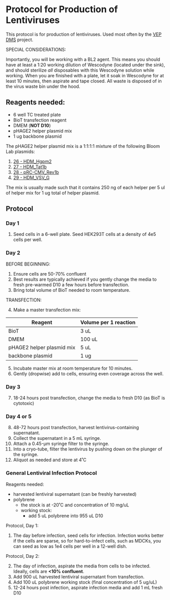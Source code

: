 # Protocol for Production of Lentiviruses

This protocol is for production of lentiviruses. Used most often by the [VEP DMS](../VEP_DMS/README.md) project. 

SPECIAL CONSIDERATIONS:

Importantly, you will be working with a BL2 agent. This means you should have at least a 1:20 working dilution of Wescodyne (located under the sink), and should sterilize *all* disposables with this Wescodyne solution while working. When you are finished with a plate, let it soak in Wescodyne for at least 10 minutes, then aspirate and tape closed. All waste is disposed of in the virus waste bin under the hood.

## Reagents needed:
- 6 well TC treated plate
- BioT transfection reagent
- DMEM (**NOT D10**)
- pHAGE2 helper plasmid mix
- 1 ug backbone plasmid 

The pHAGE2 helper plasmid mix is a 1:1:1:1 mixture of the following Bloom Lab plasmids:
1. [26 - HDM_Hgpm2](https://github.com/jbloomlab/plasmids/blob/master/genbank_maps/26_HDM_Hgpm2.gb)
2. [27 - HDM_Tat1b](https://github.com/jbloomlab/plasmids/blob/master/genbank_maps/27_HDM_tat1b.gb)
3. [28 - pRC-CMV_Rev1b](https://github.com/jbloomlab/plasmids/blob/master/genbank_maps/28_pRC_CMV_Rev1b.gb)
4. [29 - HDM_VSV_G](https://github.com/jbloomlab/plasmids/blob/master/genbank_maps/29_HDM_VSV_G.gb)

The mix is usually made such that it contains 250 ng of each helper per 5 ul of helper mix for 1 ug total of helper plasmid.

## Protocol
### Day 1
1. Seed cells in a 6-well plate. Seed HEK293T cells at a density of 4e5 cells per well.

### Day 2
BEFORE BEGINNING:
1. Ensure cells are 50-70% confluent
2. Best results are typically achieved if you gently change the media to fresh pre-warmed D10 a few hours before transfection.
3. Bring total volume of BioT needed to room temperature.

TRANSFECTION:

4. Make a master transfection mix:

Reagent | Volume per 1 reaction
---|---
BioT | 3 uL
| DMEM | 100 uL |
| pHAGE2 helper plasmid mix | 5 uL |
| backbone plasmid | 1 ug |

5. Incubate master mix at room temperature for 10 minutes.
6. Gently (dropwise) add to cells, ensuring even coverage across the well.

### Day 3
7. 18-24 hours post transfection, change the media to fresh D10 (as BioT is cytotoxic)

### Day 4 or 5
8. 48-72 hours post transfection, harvest lentivirus-containing supernatant. 
9. Collect the supernatant in a 5 mL syringe.
10. Attach a 0.45-µm syringe filter to the syringe. 
11. Into a cryo-tube, filter the lentivirus by pushing down on the plunger of the syringe. 
12. Aliquot as needed and store at 4˚C

### General Lentiviral Infection Protocol
Reagents needed:
- harvested lentiviral supernatant (can be freshly harvested)
- polybrene
  - the stock is at -20˚C and concentration of 10 mg/uL
  - working stock:
    - add 5 uL polybrene into 955 uL D10

Protocol, Day 1: 

1. The day before infection, seed cells for infection. Infection works better if the cells are sparse, so for hard-to-infect cells, such as MDCKs, you can seed as low as 1e4 cells per well in a 12-well dish.

Protocol, Day 2:

2. The day of infection, aspirate the media from cells to be infected. Ideally, cells are **<10% confluent**.
3. Add 900 uL harvested lentiviral supernatant from transfection.
4. Add 100 uL polybrene working stock (final concentration of 5 ug/uL)
5. 12-24 hours post infection, aspirate infection media and add 1 mL fresh D10
